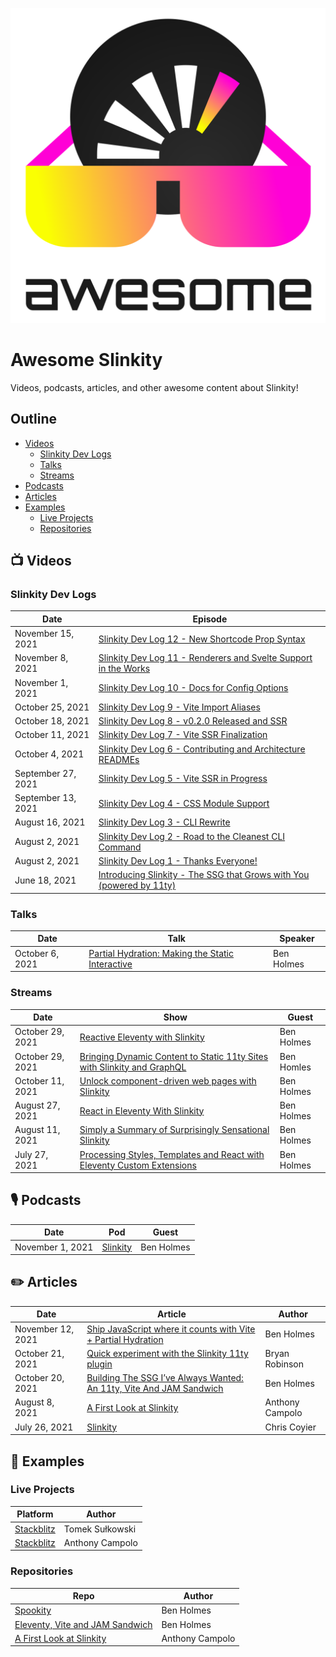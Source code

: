 ![Slinkity logo with super cool shades](./slinkity-awesome.svg)

# Awesome Slinkity

Videos, podcasts, articles, and other awesome content about Slinkity!

## Outline

* [Videos](https://github.com/slinkity/awesome-slinkity#-videos)
  * [Slinkity Dev Logs](https://github.com/slinkity/awesome-slinkity#slinkity-dev-logs)
  * [Talks](https://github.com/slinkity/awesome-slinkity#talks)
  * [Streams](https://github.com/slinkity/awesome-slinkity#streams)
* [Podcasts](https://github.com/slinkity/awesome-slinkity#-podcasts)
* [Articles](https://github.com/slinkity/awesome-slinkity#%EF%B8%8F-articles)
* [Examples](https://github.com/slinkity/awesome-slinkity#-examples)
  * [Live Projects](https://github.com/slinkity/awesome-slinkity#live-projects)
  * [Repositories](https://github.com/slinkity/awesome-slinkity#repositories)

## 📺 Videos

### Slinkity Dev Logs

| Date               | Episode                                                                                                                          |
| ------------------ | -------------------------------------------------------------------------------------------------------------------------------- |
| November 15, 2021  | [Slinkity Dev Log 12 - New Shortcode Prop Syntax](https://twitter.com/slinkitydotdev/status/1460269997754920961)                 |
| November 8, 2021   | [Slinkity Dev Log 11 - Renderers and Svelte Support in the Works](https://twitter.com/slinkitydotdev/status/1457731372278243329) |
| November 1, 2021   | [Slinkity Dev Log 10 - Docs for Config Options](https://twitter.com/slinkitydotdev/status/1455177730367139848)                   |
| October 25, 2021   | [Slinkity Dev Log 9 - Vite Import Aliases](https://twitter.com/slinkitydotdev/status/1452639538665435138)                        |
| October 18, 2021   | [Slinkity Dev Log 8 - v0.2.0 Released and SSR](https://twitter.com/slinkitydotdev/status/1450106906920501253)                    |
| October 11, 2021   | [Slinkity Dev Log 7 - Vite SSR Finalization](https://twitter.com/slinkitydotdev/status/1447560284781125633)                      |
| October 4, 2021    | [Slinkity Dev Log 6 - Contributing and Architecture READMEs](https://twitter.com/slinkitydotdev/status/1445207968425955334)      |
| September 27, 2021 | [Slinkity Dev Log 5 - Vite SSR in Progress](https://twitter.com/slinkitydotdev/status/1442640906004357121)                       |
| September 13, 2021 | [Slinkity Dev Log 4 - CSS Module Support](https://twitter.com/slinkitydotdev/status/1437413217404399619)                         |
| August 16, 2021    | [Slinkity Dev Log 3 - CLI Rewrite](https://twitter.com/slinkitydotdev/status/1427444542337425410)                                |
| August 2, 2021     | [Slinkity Dev Log 2 - Road to the Cleanest CLI Command](https://www.youtube.com/watch?v=auQPywgzdpY)                             |
| August 2, 2021     | [Slinkity Dev Log 1 - Thanks Everyone!](https://www.youtube.com/watch?v=G0hDOqpkuVg)                                             |
| June 18, 2021      | [Introducing Slinkity - The SSG that Grows with You (powered by 11ty)](https://www.youtube.com/watch?v=fiqhXjatC7g)              |

### Talks

| Date            | Talk                                                                                            | Speaker    |
| --------------- | ----------------------------------------------------------------------------------------------- | ---------- |
| October 6, 2021 | [Partial Hydration: Making the Static Interactive](https://www.youtube.com/watch?v=CyTHEh2yyr8) | Ben Holmes |

### Streams

| Date             | Show                                                                                                                         | Guest      |
| ---------------- | ---------------------------------------------------------------------------------------------------------------------------- | ---------- |
| October 29, 2021 | [Reactive Eleventy with Slinkity](https://www.youtube.com/watch?v=GsZSaOGGzUg)                                               | Ben Holmes |
| October 29, 2021 | [Bringing Dynamic Content to Static 11ty Sites with Slinkity and GraphQL](https://www.youtube.com/watch?v=Od-xAgNaDdY)       | Ben Homles |
| October 11, 2021 | [Unlock component-driven web pages with Slinkity](https://www.youtube.com/watch?v=DqUGJyuX8m0)                               | Ben Holmes |
| August 27, 2021  | [React in Eleventy With Slinkity](https://www.youtube.com/watch?v=nuLAGrEQR80)                                               | Ben Holmes |
| August 11, 2021  | [Simply a Summary of Surprisingly Sensational Slinkity](https://www.youtube.com/watch?v=mRO0SxGI3pM)                         | Ben Holmes |
| July 27, 2021    | [Processing Styles, Templates and React with Eleventy Custom Extensions](https://someantics.dev/eleventy-custom-extensions/) | Ben Holmes |

## 🎙 Podcasts

| Date             | Pod                                                                        | Guest      |
| ---------------- | -------------------------------------------------------------------------- | ---------- |
| November 1, 2021 | [Slinkity](https://fsjam.org/episodes/episode-49-slinkity-with-ben-holmes) | Ben Holmes |

## ✏️ Articles

| Date              | Article                                                                                                                                                               | Author          |
| ----------------- | --------------------------------------------------------------------------------------------------------------------------------------------------------------------- | --------------- |
| November 12, 2021 | [Ship JavaScript where it counts with Vite + Partial Hydration](https://www.netlify.com/blog/2021/11/12/ship-javascript-where-it-counts-with-vite-partial-hydration/) | Ben Holmes      |
| October 21, 2021  | [Quick experiment with the Slinkity 11ty plugin](https://bryanlrobinson.com/blog/quick-experiment-with-the-slinkity-11ty-plugin/)                                     | Bryan Robinson  |
| October 20, 2021  | [Building The SSG I’ve Always Wanted: An 11ty, Vite And JAM Sandwich](https://www.smashingmagazine.com/2021/10/building-ssg-11ty-vite-jam-sandwich/)                  | Ben Holmes      |
| August 8, 2021    | [A First Look at Slinkity](https://dev.to/ajcwebdev/a-first-look-at-slinkity-3ig)                                                                                     | Anthony Campolo |
| July 26, 2021     | [Slinkity](https://css-tricks.com/slinkity/)                                                                                                                          | Chris Coyier    |

## 💾 Examples

### Live Projects

| Platform                                              | Author          |
| ----------------------------------------------------- | --------------- |
| [Stackblitz](https://node.new/slinkity)               | Tomek Sułkowski |
| [Stackblitz](https://stackblitz.com/edit/node-v8mqfv) | Anthony Campolo |

### Repositories

| Repo                                                                                       | Author          |
| ------------------------------------------------------------------------------------------ | --------------- |
| [Spookity](https://github.com/holben888/spookity)                                          | Ben Holmes      |
| [Eleventy, Vite and JAM Sandwich](https://github.com/Holben888/eleventy-vite-jam-sandwich) | Ben Holmes      |
| [A First Look at Slinkity](https://github.com/ajcwebdev/ajcwebdev-slinkity)                | Anthony Campolo |
